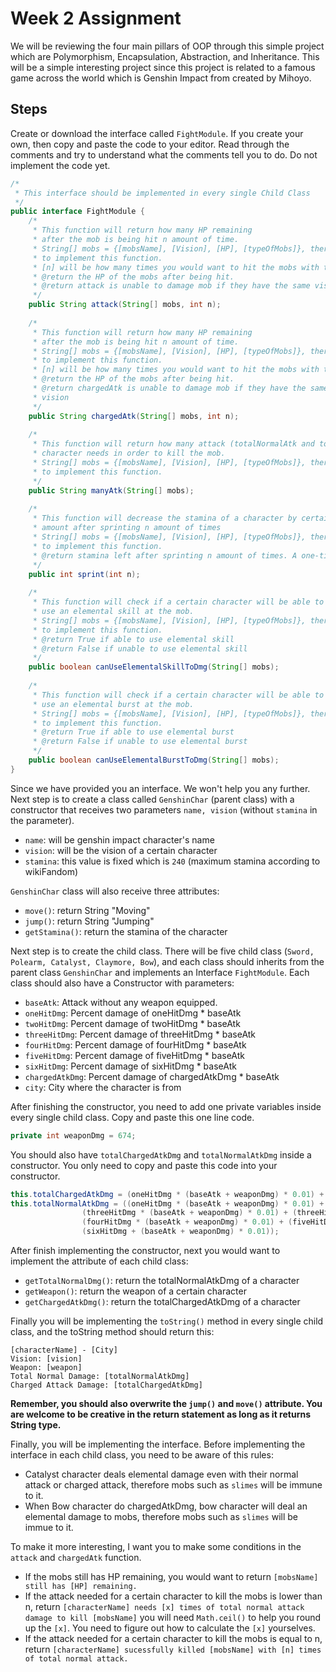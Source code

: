 #  Week 2 Assignment
We will be reviewing the four main pillars of OOP through this simple project which are Polymorphism, Encapsulation, Abstraction, and Inheritance. This will be a simple
interesting project since this project is related to a famous game across the world which is Genshin Impact from created by Mihoyo.

## Steps
Create or download the interface called `FightModule`. If you create your own, then copy and paste the code to your editor. Read through the comments and try to understand what
the comments tell you to do. Do not implement the code yet.
```java
/*
 * This interface should be implemented in every single Child Class
 */
public interface FightModule {
	/*
	 * This function will return how many HP remaining 
	 * after the mob is being hit n amount of time.
	 * String[] mobs = {[mobsName], [Vision], [HP], [typeOfMobs]}, therefore, use the array knowledge that you have learnt
	 * to implement this function.
  	 * [n] will be how many times you would want to hit the mobs with totalNormalAtkDmg that a certain character has.
	 * @return the HP of the mobs after being hit.
	 * @return attack is unable to damage mob if they have the same vision
	 */
	public String attack(String[] mobs, int n);
	
	/*
	 * This function will return how many HP remaining 
	 * after the mob is being hit n amount of time.
	 * String[] mobs = {[mobsName], [Vision], [HP], [typeOfMobs]}, therefore, use the array knowledge that you have learnt
	 * to implement this function.
	 * [n] will be how many times you would want to hit the mobs with totalNormalAtkDmg that a certain character has.
	 * @return the HP of the mobs after being hit.
	 * @return chargedAtk is unable to damage mob if they have the same
	 * vision
	 */
	public String chargedAtk(String[] mobs, int n);
	
	/*
	 * This function will return how many attack (totalNormalAtk and totalChargedAtk) does a certain
	 * character needs in order to kill the mob. 
	 * String[] mobs = {[mobsName], [Vision], [HP], [typeOfMobs]}, therefore, use the array knowledge that you have learnt
	 * to implement this function.
	 */
	public String manyAtk(String[] mobs);
	
	/*
	 * This function will decrease the stamina of a character by certain
	 * amount after sprinting n amount of times
	 * String[] mobs = {[mobsName], [Vision], [HP], [typeOfMobs]}, therefore, use the array knowledge that you have learnt
	 * to implement this function.
	 * @return stamina left after sprinting n amount of times. A one-time sprint reduces stamina by 18.
	 */
	public int sprint(int n);
	
	/*
	 * This function will check if a certain character will be able to
	 * use an elemental skill at the mob.
	 * String[] mobs = {[mobsName], [Vision], [HP], [typeOfMobs]}, therefore, use the array knowledge that you have learnt
	 * to implement this function.
	 * @return True if able to use elemental skill
	 * @return False if unable to use elemental skill
	 */
	public boolean canUseElementalSkillToDmg(String[] mobs);
	
	/*
	 * This function will check if a certain character will be able to
	 * use an elemental burst at the mob.
	 * String[] mobs = {[mobsName], [Vision], [HP], [typeOfMobs]}, therefore, use the array knowledge that you have learnt
	 * to implement this function.
	 * @return True if able to use elemental burst
	 * @return False if unable to use elemental burst
	 */
	public boolean canUseElementalBurstToDmg(String[] mobs);
}

```

Since we have provided you an interface. We won't help you any further. Next step is to create a class called `GenshinChar` (parent class) with a constructor that receives two
parameters `name, vision` (without `stamina` in the parameter).
- `name`: will be genshin impact character's name
- `vision`: will be the vision of a certain character
- `stamina`: this value is fixed which is `240` (maximum stamina according to wikiFandom)

`GenshinChar` class will also receive three attributes:
- `move()`: return String "Moving"
- `jump()`: return String "Jumping"
- `getStamina()`: return the stamina of the character

Next step is to create the child class. There will be five child class (`Sword, Polearm, Catalyst, Claymore, Bow`), and each class should inherits from the parent class `GenshinChar` 
and implements an Interface `FightModule`. Each class should also have a Constructor with parameters:
- `baseAtk`: Attack without any weapon equipped.
- `oneHitDmg`: Percent damage of oneHitDmg * baseAtk
- `twoHitDmg`: Percent damage of twoHitDmg * baseAtk
- `threeHitDmg`: Percent damage of threeHitDmg * baseAtk
- `fourHitDmg`: Percent damage of fourHitDmg * baseAtk
- `fiveHitDmg`: Percent damage of fiveHitDmg * baseAtk
- `sixHitDmg`: Percent damage of sixHitDmg * baseAtk
- `chargedAtkDmg`: Percent damage of chargedAtkDmg * baseAtk
- `city`: City where the character is from

After finishing the constructor, you need to add one private variables inside every single child class. Copy and paste this one line code.
```java
private int weaponDmg = 674;
```

You should also have `totalChargedAtkDmg` and `totalNormalAtkDmg` inside a constructor. You only need to copy and paste this code into your constructor.
```java
this.totalChargedAtkDmg = (oneHitDmg * (baseAtk + weaponDmg) * 0.01) + (baseAtk + weaponDmg) * chargedAtkDmg * 0.01;
this.totalNormalAtkDmg = ((oneHitDmg * (baseAtk + weaponDmg) * 0.01) + (twoHitDmg * (baseAtk + weaponDmg) * 0.01) + 
				(threeHitDmg * (baseAtk + weaponDmg) * 0.01) + (threeHitDmg * (baseAtk + weaponDmg) * 0.01) + 
				(fourHitDmg * (baseAtk + weaponDmg) * 0.01) + (fiveHitDmg * (baseAtk + weaponDmg) * 0.01) + 
				(sixHitDmg + (baseAtk + weaponDmg) * 0.01));
```

After finish implementing the constructor, next you would want to implement the attribute of each child class:
- `getTotalNormalDmg()`: return the totalNormalAtkDmg of a character
- `getWeapon()`: return the weapon of a certain character
- `getChargedAtkDmg()`: return the totalChargedAtkDmg of a character

Finally you will be implementing the `toString()` method in every single child class, and the toString method should return this:
```
[characterName] - [City]
Vision: [vision]
Weapon: [weapon]
Total Normal Damage: [totalNormalAtkDmg]
Charged Attack Damage: [totalChargedAtkDmg]
```

<strong>Remember, you should also overwrite the `jump()` and `move()` attribute. You are welcome to be creative in the return statement as long as it returns String type.</strong>

Finally, you will be implementing the interface. Before implementing the interface in each child class, you need to be aware of this rules:
- Catalyst character deals elemental damage even with their normal attack or charged attack, therefore mobs such as `slimes` will be immune to it.
- When Bow character do chargedAtkDmg, bow character will deal an elemental damage to mobs, therefore mobs such as `slimes` will be immue to it.

To make it more interesting, I want you to make some conditions in the `attack` and `chargedAtk` function.
- If the mobs still has HP remaining, you would want to return `[mobsName] still has [HP] remaining.`
- If the attack needed for a certain character to kill the mobs is lower than n, return `[characterName] needs [x] times of total normal attack damage to kill [mobsName]` you will need `Math.ceil()` to help you round up the `[x]`. You need to figure out how to calculate the `[x]` yourselves.
- If the attack needed for a certain character to kill the mobs is equal to n, return `[characterName] sucessfully killed [mobsName] with [n] times of total normal attack.`
